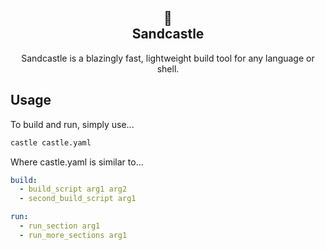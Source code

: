<section align="center">

# 🏰 <br> Sandcastle

Sandcastle is a blazingly fast, lightweight build tool for any language or shell.

</section>


## Usage

To build and run, simply use...

```bash
castle castle.yaml
```

Where castle.yaml is similar to...

```yaml
build:
  - build_script arg1 arg2
  - second_build_script arg1

run:
  - run_section arg1
  - run_more_sections arg1
```
